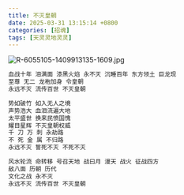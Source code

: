 ```yaml
---
title: 不灭皇朝
date: 2025-03-31 13:15:14 +0800
categories: [招魂]
tags: [天灵灵地灵灵]
---
```


![R-6055105-1409913135-1609.jpg](https://b2.235421.xyz/pic/2025/03/3b53cea25baa58277be7efe84b0d2fd0.jpg)

```txt
血战十年 泪满面 漆黑火焰 永不灭 沉睡百年 东方领土 巨龙现
至尊 无二 龙袍加身 令皇朝
永远不灭 流传百世 不灭皇朝

势如破竹 如入无人之境
声势浩大 血泪流遍大地
太平盛世 换来民愤国愧
耀目星辉 不灭皇朝权威
千 刀 万 刺 永劫路
不 死 金 属 不归路
永远不灭 誓死不灭 不死不灭

风水轮流 命转移 号召天地 战曰月 漫天 战火 征战四方
敌八面 历朝 历代
文化之战 永不灭
永远不灭 流传百世 不灭皇朝
```